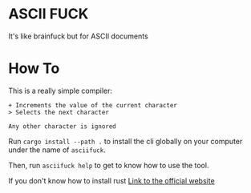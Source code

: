 # ASCII FUCK

It's like brainfuck but for ASCII documents

# How To

This is a really simple compiler:
```
+ Increments the value of the current character
> Selects the next character

Any other character is ignored
```

Run `cargo install --path .` to install the cli globally on your computer under the name of `asciifuck`. 

Then, run `asciifuck help` to get to know how to use the tool.

If you don't know how to install rust [Link to the official website](https://www.rust-lang.org/tools/install)